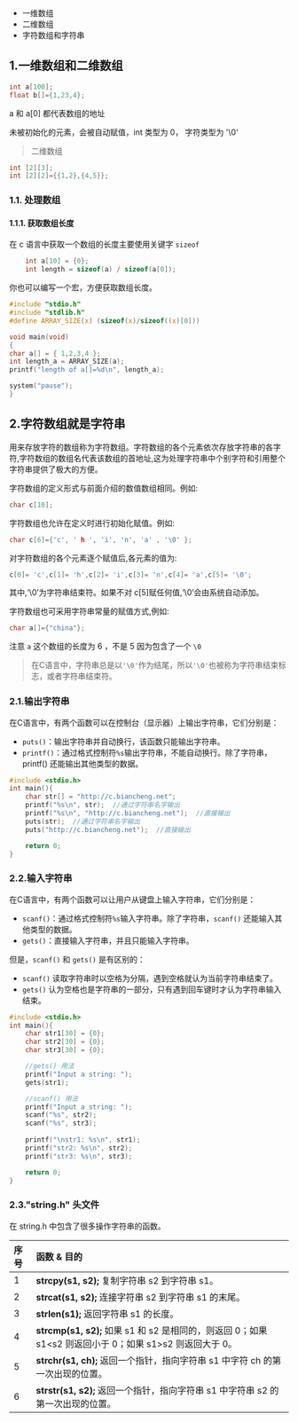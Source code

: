 
- 一维数组
- 二维数组
- 字符数组和字符串

## 1.一维数组和二维数组

```c
int a[100];
float b[]={1,23,4};
```
a 和 a[0] 都代表数组的地址

未被初始化的元素，会被自动赋值，int 类型为 0， 字符类型为 '\0'

> 二维数组

```c
int [2][3];
int [2][2]={{1,2},{4,5}};
```

### 1.1. 处理数组

#### 1.1.1. 获取数组长度

在 c 语言中获取一个数组的长度主要使用关键字 `sizeof`

```c
    int a[10] = {0};
    int length = sizeof(a) / sizeof(a[0]);
```

你也可以编写一个宏，方便获取数组长度。

```c
#include "stdio.h"
#include "stdlib.h"
#define ARRAY_SIZE(x) (sizeof(x)/sizeof((x)[0]))

void main(void)
{
char a[] = { 1,2,3,4 };
int length_a = ARRAY_SIZE(a);
printf("length of a[]=%d\n", length_a);

system("pause");
}
```



## 2.字符数组就是字符串

用来存放字符的数组称为字符数组。字符数组的各个元素依次存放字符串的各字符,字符数组的数组名代表该数组的首地址,这为处理字符串中个别字符和引用整个字符串提供了极大的方便。 

字符数组的定义形式与前面介绍的数值数组相同。例如:

```c
char c[10];
```


字符数组也允许在定义时进行初始化赋值。例如: 

```c
char c[6]={'c', ' h ', 'i', 'n', 'a' , '\0' };
```


对字符数组的各个元素逐个赋值后,各元素的值为: 

```c
c[0]= 'c',c[1]= 'h',c[2]= 'i',c[3]= 'n',c[4]= 'a',c[5]= '\0';
```

其中,‘\0’为字符串结束符。如果不对 c[5]赋任何值,‘\0’会由系统自动添加。 

字符数组也可采用字符串常量的赋值方式,例如: 

```c
char a[]={"china"};
```

注意 `a`  这个数组的长度为 6 ，不是 5 因为包含了一个 `\0`

> 在C语言中，字符串总是以`'\0'`作为结尾，所以`'\0'`也被称为字符串结束标志，或者字符串结束符。

### 2.1.输出字符串

在C语言中，有两个函数可以在控制台（显示器）上输出字符串，它们分别是：

- `puts()`：输出字符串并自动换行，该函数只能输出字符串。
- `printf()`：通过格式控制符`%s`输出字符串，不能自动换行。除了字符串，printf() 还能输出其他类型的数据。

```c
#include <stdio.h>
int main(){
    char str[] = "http://c.biancheng.net";
    printf("%s\n", str);  //通过字符串名字输出
    printf("%s\n", "http://c.biancheng.net");  //直接输出
    puts(str);  //通过字符串名字输出
    puts("http://c.biancheng.net");  //直接输出

    return 0;
}
```

### 2.2.输入字符串

在C语言中，有两个函数可以让用户从键盘上输入字符串，它们分别是：

- `scanf()`：通过格式控制符`%s`输入字符串。除了字符串，`scanf()` 还能输入其他类型的数据。
- `gets()`：直接输入字符串，并且只能输入字符串。

但是，`scanf()` 和 `gets()` 是有区别的：

- `scanf()` 读取字符串时以空格为分隔，遇到空格就认为当前字符串结束了。
- `gets()` 认为空格也是字符串的一部分，只有遇到回车键时才认为字符串输入结束。

```c
#include <stdio.h>
int main(){
    char str1[30] = {0};
    char str2[30] = {0};
    char str3[30] = {0};

    //gets() 用法
    printf("Input a string: ");
    gets(str1);

    //scanf() 用法
    printf("Input a string: ");
    scanf("%s", str2);
    scanf("%s", str3);
   
    printf("\nstr1: %s\n", str1);
    printf("str2: %s\n", str2);
    printf("str3: %s\n", str3);

    return 0;
}
```

### 2.3."string.h" 头文件

在 string.h 中包含了很多操作字符串的函数。

| 序号 | 函数 & 目的                                                  |
| :--- | :----------------------------------------------------------- |
| 1    | **strcpy(s1, s2);** 复制字符串 s2 到字符串 s1。              |
| 2    | **strcat(s1, s2);** 连接字符串 s2 到字符串 s1 的末尾。       |
| 3    | **strlen(s1);** 返回字符串 s1 的长度。                       |
| 4    | **strcmp(s1, s2);** 如果 s1 和 s2 是相同的，则返回 0；如果 s1<s2 则返回小于 0；如果 s1>s2 则返回大于 0。 |
| 5    | **strchr(s1, ch);** 返回一个指针，指向字符串 s1 中字符 ch 的第一次出现的位置。 |
| 6    | **strstr(s1, s2);** 返回一个指针，指向字符串 s1 中字符串 s2 的第一次出现的位置。 |
